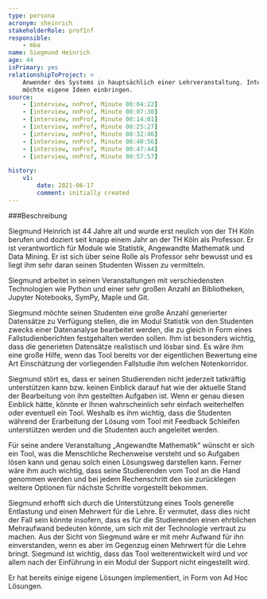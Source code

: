 ```yaml
---
type: persona
acronym: sheinrich
stakeholderRole: profInf
responsible:
    - mba
name: Siegmund Heinrich
age: 44
isPrimary: yes
relationshipToProject: >
    Anwender des Systems in hauptsächlich einer Lehrveranstaltung. Interessiert an sinnvoller Weiterentwicklung,
    möchte eigene Ideen einbringen.
source:
    - [interview, nnProf, Minute 00:04:22]
    - [interview, nnProf, Minute 00:07:30]
    - [interview, nnProf, Minute 00:14:01]
    - [interview, nnProf, Minute 00:25:27]
    - [interview, nnProf, Minute 00:32:46]
    - [interview, nnProf, Minute 00:40:56]
    - [interview, nnProf, Minute 00:47:44]
    - [interview, nnProf, Minute 00:57:57]

history:
    v1:
        date: 2021-06-17
        comment: initially created
---
```


###Beschreibung

Siegmund Heinrich ist 44 Jahre alt und wurde erst neulich von der TH Köln berufen und doziert seit knapp einem Jahr an der TH Köln als Professor. Er ist verantwortlich für Module wie Statistik, Angewandte Mathematik und Data Mining. Er ist sich über seine Rolle als Professor sehr bewusst und es liegt ihm sehr daran seinen Studenten Wissen zu vermitteln.

Siegmund arbeitet in seinen Veranstaltungen mit verschiedensten Technologien wie Python und einer sehr großen Anzahl an Bibliotheken, Jupyter Notebooks, SymPy, Maple und Git.

Siegmund möchte seinen Studenten eine große Anzahl generierter Datensätze zu Verfügung stellen, die im Modul Statistik von den Studenten zwecks einer Datenanalyse bearbeitet werden, die zu gleich in Form eines Fallstudienberichten festgehalten werden sollen. Ihm ist besonders wichtig, dass die generieten Datensätze realistisch und lösbar sind. Es wäre ihm eine große Hilfe, wenn das Tool bereits vor der eigentlichen Bewertung eine Art Einschätzung der vorliegenden Fallstudie ihm welchen Notenkorridor.

Siegmund stört es, dass er seinen Studierenden nicht jederzeit tatkräftig unterstützen kann bzw. keinen Einblick darauf hat wie der aktuelle Stand der Bearbeitung von ihm gestellten Aufgaben ist. Wenn er genau diesen Einblick hätte, könnte er Ihnen wahrscheinlich sehr einfach weiterhelfen oder eventuell ein Tool. Weshalb es ihm wichtig, dass die Studenten während der Erarbeitung der Lösung vom Tool mit Feedback Schleifen unterstützen werden und die Studenten auch angeleitet werden.

Für seine andere Veranstaltung „Angewandte Mathematik“ wünscht er sich ein Tool, was die Menschliche Rechenweise versteht und so Aufgaben lösen kann und genau solch einen Lösungsweg darstellen kann. Ferner wäre ihm auch wichtig, dass seine Studierenden vom Tool an die Hand genommen werden und bei jedem Rechenschritt den sie zurücklegen weitere Optionen für nächste Schritte vorgestellt bekommen.

Siegmund erhofft sich durch die Unterstützung eines Tools generelle Entlastung und einen Mehrwert für die Lehre. Er vermutet, dass dies nicht der Fall sein könnte insofern, dass es für die Studierenden einen ehrblichen Mehraufwand bedeuten könnte, um sich mit der Technologie vertraut zu machen. Aus der Sicht von Siegmund wäre er mit mehr Aufwand für ihn einverstanden, wenn es aber im Gegenzug einen Mehrwert für die Lehre bringt. Siegmund ist wichtig, dass das Tool weiterentwickelt wird und vor allem nach der Einführung in ein Modul der Support nicht eingestellt wird.

Er hat bereits einige eigene Lösungen implementiert, in Form von Ad Hoc Lösungen. 
